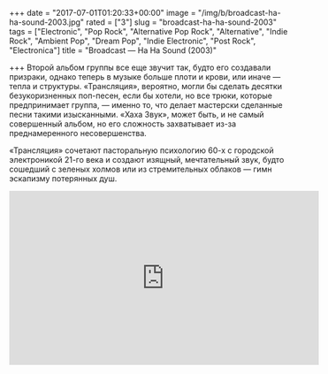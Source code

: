 +++
date = "2017-07-01T01:20:33+00:00"
image = "/img/b/broadcast-ha-ha-sound-2003.jpg"
rated = ["3"]
slug = "broadcast-ha-ha-sound-2003"
tags = ["Electronic", "Pop Rock", "Alternative Pop Rock", "Alternative", "Indie Rock", "Ambient Pop", "Dream Pop", "Indie Electronic", "Post Rock", "Electronica"]
title = "Broadcast — Ha Ha Sound (2003)"

+++
Второй альбом группы все еще звучит так, будто его создавали призраки, однако теперь в&nbsp;музыке больше плоти и&nbsp;крови, или иначе&nbsp;&mdash; тепла и&nbsp;структуры. &laquo;Трансляция&raquo;, вероятно, могли&nbsp;бы сделать десятки безукоризненных поп-песен, если&nbsp;бы хотели, но&nbsp;все трюки, которые предпринимает группа,&nbsp;&mdash; именно&nbsp;то, что делает мастерски сделанные песни такими изысканными. &laquo;Хаха Звук&raquo;, может быть, и&nbsp;не&nbsp;самый совершенный альбом, но&nbsp;его сложность захватывает из-за преднамеренного несовершенства. 

&laquo;Трансляция&raquo; сочетают пасторальную психологию 60-х с&nbsp;городской электроникой 21-го века и&nbsp;создают изящный, мечтательный звук, будто сошедший с&nbsp;зеленых холмов или из&nbsp;стремительных облаков&nbsp;&mdash; гимн эскапизму потерянных душ.

<iframe width="560" height="315" src="https://www.youtube.com/embed/kedohAMoMEQ" frameborder="0" allowfullscreen></iframe>